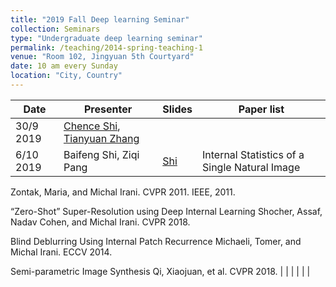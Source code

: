 ```yaml
---
title: "2019 Fall Deep learning Seminar"
collection: Seminars
type: "Undergraduate deep learning seminar"
permalink: /teaching/2014-spring-teaching-1
venue: "Room 102, Jingyuan 5th Courtyard"
date: 10 am every Sunday
location: "City, Country"
---
```


| Date  |  Presenter | Slides  | Paper list  |
|---|---|---|---|
| 30/9 2019  | [Chence Shi](chenceshi.com), [Tianyuan Zhang](tianyuanzhang.com)  |   |   |
| 6/10 2019  | Baifeng Shi, Ziqi Pang   | [Shi](https://github.com/a1600012888/a1600012888.github.io/blob/master/files/seminars-19-fall/2019.10.06.pptx)  | Internal Statistics of a Single Natural Image
   Zontak, Maria, and Michal Irani. CVPR 2011. IEEE, 2011.

“Zero-Shot” Super-Resolution using Deep Internal Learning
   Shocher, Assaf, Nadav Cohen, and Michal Irani. CVPR 2018.

Blind Deblurring Using Internal Patch Recurrence
   Michaeli, Tomer, and Michal Irani. ECCV 2014.
 
Semi-parametric Image Synthesis
   Qi, Xiaojuan, et al. CVPR 2018.
  |
|   |   |   |   |
